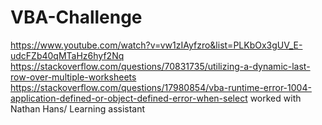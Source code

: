 # VBA-Challenge
https://www.youtube.com/watch?v=vw1zIAyfzro&list=PLKbOx3gUV_E-udcFZb40qMTaHz6hyf2Nq
https://stackoverflow.com/questions/70831735/utilizing-a-dynamic-last-row-over-multiple-worksheets
https://stackoverflow.com/questions/17980854/vba-runtime-error-1004-application-defined-or-object-defined-error-when-select
worked with Nathan Hans/ Learning assistant

